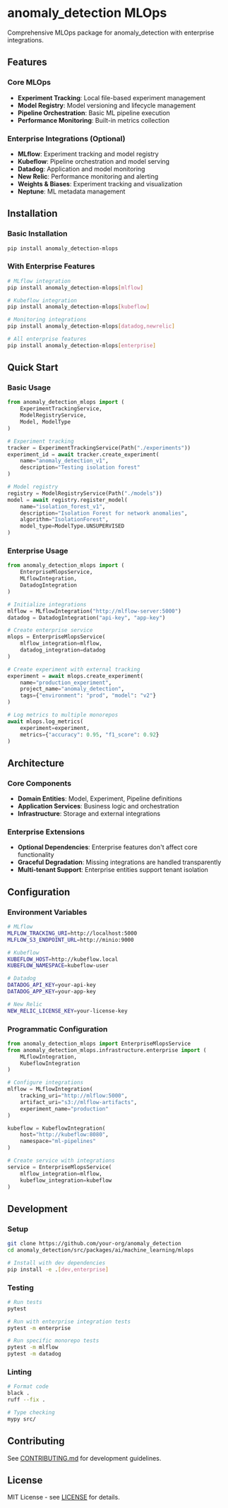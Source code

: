 # anomaly_detection MLOps

Comprehensive MLOps package for anomaly_detection with enterprise integrations.

## Features

### Core MLOps
- **Experiment Tracking**: Local file-based experiment management
- **Model Registry**: Model versioning and lifecycle management  
- **Pipeline Orchestration**: Basic ML pipeline execution
- **Performance Monitoring**: Built-in metrics collection

### Enterprise Integrations (Optional)
- **MLflow**: Experiment tracking and model registry
- **Kubeflow**: Pipeline orchestration and model serving
- **Datadog**: Application and model monitoring
- **New Relic**: Performance monitoring and alerting
- **Weights & Biases**: Experiment tracking and visualization
- **Neptune**: ML metadata management

## Installation

### Basic Installation
```bash
pip install anomaly_detection-mlops
```

### With Enterprise Features
```bash
# MLflow integration
pip install anomaly_detection-mlops[mlflow]

# Kubeflow integration  
pip install anomaly_detection-mlops[kubeflow]

# Monitoring integrations
pip install anomaly_detection-mlops[datadog,newrelic]

# All enterprise features
pip install anomaly_detection-mlops[enterprise]
```

## Quick Start

### Basic Usage
```python
from anomaly_detection_mlops import (
    ExperimentTrackingService, 
    ModelRegistryService,
    Model, ModelType
)

# Experiment tracking
tracker = ExperimentTrackingService(Path("./experiments"))
experiment_id = await tracker.create_experiment(
    name="anomaly_detection_v1",
    description="Testing isolation forest"
)

# Model registry
registry = ModelRegistryService(Path("./models"))
model = await registry.register_model(
    name="isolation_forest_v1",
    description="Isolation Forest for network anomalies",
    algorithm="IsolationForest",
    model_type=ModelType.UNSUPERVISED
)
```

### Enterprise Usage
```python
from anomaly_detection_mlops import (
    EnterpriseMlopsService,
    MLflowIntegration,
    DatadogIntegration
)

# Initialize integrations
mlflow = MLflowIntegration("http://mlflow-server:5000")
datadog = DatadogIntegration("api-key", "app-key")

# Create enterprise service
mlops = EnterpriseMlopsService(
    mlflow_integration=mlflow,
    datadog_integration=datadog
)

# Create experiment with external tracking
experiment = await mlops.create_experiment(
    name="production_experiment",
    project_name="anomaly_detection",
    tags={"environment": "prod", "model": "v2"}
)

# Log metrics to multiple monorepos
await mlops.log_metrics(
    experiment=experiment,
    metrics={"accuracy": 0.95, "f1_score": 0.92}
)
```

## Architecture

### Core Components
- **Domain Entities**: Model, Experiment, Pipeline definitions
- **Application Services**: Business logic and orchestration
- **Infrastructure**: Storage and external integrations

### Enterprise Extensions
- **Optional Dependencies**: Enterprise features don't affect core functionality
- **Graceful Degradation**: Missing integrations are handled transparently
- **Multi-tenant Support**: Enterprise entities support tenant isolation

## Configuration

### Environment Variables
```bash
# MLflow
MLFLOW_TRACKING_URI=http://localhost:5000
MLFLOW_S3_ENDPOINT_URL=http://minio:9000

# Kubeflow
KUBEFLOW_HOST=http://kubeflow.local
KUBEFLOW_NAMESPACE=kubeflow-user

# Datadog
DATADOG_API_KEY=your-api-key
DATADOG_APP_KEY=your-app-key

# New Relic
NEW_RELIC_LICENSE_KEY=your-license-key
```

### Programmatic Configuration
```python
from anomaly_detection_mlops import EnterpriseMlopsService
from anomaly_detection_mlops.infrastructure.enterprise import (
    MLflowIntegration,
    KubeflowIntegration
)

# Configure integrations
mlflow = MLflowIntegration(
    tracking_uri="http://mlflow:5000",
    artifact_uri="s3://mlflow-artifacts",
    experiment_name="production"
)

kubeflow = KubeflowIntegration(
    host="http://kubeflow:8080",
    namespace="ml-pipelines"
)

# Create service with integrations
service = EnterpriseMlopsService(
    mlflow_integration=mlflow,
    kubeflow_integration=kubeflow
)
```

## Development

### Setup
```bash
git clone https://github.com/your-org/anomaly_detection
cd anomaly_detection/src/packages/ai/machine_learning/mlops

# Install with dev dependencies
pip install -e .[dev,enterprise]
```

### Testing
```bash
# Run tests
pytest

# Run with enterprise integration tests
pytest -m enterprise

# Run specific monorepo tests
pytest -m mlflow
pytest -m datadog
```

### Linting
```bash
# Format code
black .
ruff --fix .

# Type checking
mypy src/
```

## Contributing

See [CONTRIBUTING.md](CONTRIBUTING.md) for development guidelines.

## License

MIT License - see [LICENSE](LICENSE) for details.